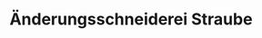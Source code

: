 ---
title: "Änderungsschneiderei Straube"
url: /rosenthal-bielatal/aenderungsschneiderei-straube/
shop: Schneiderei
---